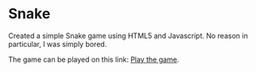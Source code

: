 # Snake

Created a simple Snake game using HTML5 and Javascript. No reason in particular, I was simply bored.

The game can be played on this link: [Play the game](https://trun-k.github.io/Snake/snake.html).